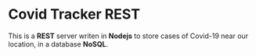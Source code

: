 # Covid Tracker REST

This is a **REST** server writen in **Nodejs** to store cases of Covid-19 near our location, in a database **NoSQL**.


